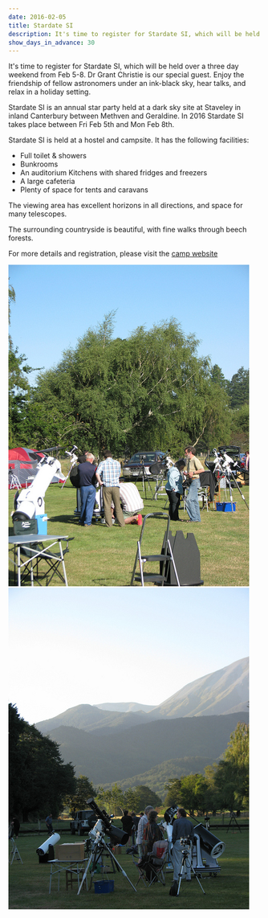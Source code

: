 ```yaml
---
date: 2016-02-05
title: Stardate SI
description: It's time to register for Stardate SI, which will be held over a three day weekend from Feb 5-8.  Dr Grant Christie is our special guest. Enjoy the friendship of fellow astronomers under an ink-black sky, hear talks, and relax in a holiday setting.
show_days_in_advance: 30
---
```

It's time to register for Stardate SI, which will be held over a three day
weekend from Feb 5-8.  Dr Grant Christie is our special guest. Enjoy the
friendship of fellow astronomers under an ink-black sky, hear talks, and relax
in a holiday setting.

Stardate SI is an annual star party held at a dark sky site at Staveley in
inland Canterbury between Methven and Geraldine.  In 2016 Stardate SI takes
place between Fri Feb 5th and Mon Feb 8th.

Stardate SI is  held at a hostel and campsite. It has the following facilities:

- Full toilet & showers
- Bunkrooms
- An auditorium Kitchens with shared fridges and freezers
- A large cafeteria
- Plenty of space for tents and caravans

The viewing area has excellent horizons in all directions, and space for many
telescopes.

The surrounding countryside is beautiful, with fine walks through beech forests.

For more details and registration, please visit the [camp website](http://treesandstars.com/stardate/)

![Stardate](../2015/stardate_1.jpg)
![Stardate](../2015/stardate_2.jpg)
